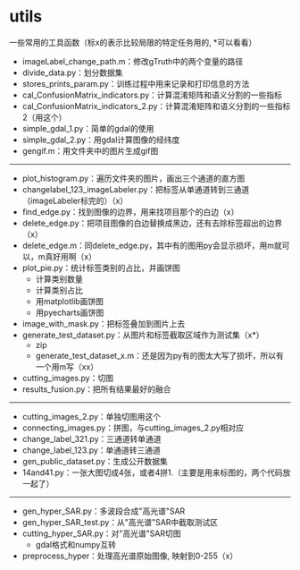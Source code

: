 # utils
一些常用的工具函数（标x的表示比较局限的特定任务用的, *可以看看）
- imageLabel_change_path.m：修改gTruth中的两个变量的路径
- divide_data.py：划分数据集
- stores_prints_param.py：训练过程中用来记录和打印信息的方法
- cal_ConfusionMatrix_indicators.py：计算混淆矩阵和语义分割的一些指标
- cal_ConfusionMatrix_indicators_2.py：计算混淆矩阵和语义分割的一些指标2（用这个）
- simple_gdal_1.py：简单的gdal的使用
- simple_gdal_2.py：用gdal计算图像的经纬度
- gengif.m：用文件夹中的图片生成gif图
---
- plot_histogram.py：遍历文件夹的图片，画出三个通道的直方图
- changelabel_123_imageLabeler.py：把标签从单通道转到三通道（imageLabeler标完的）（x）
- find_edge.py：找到图像的边界，用来找项目那个的白边（x）
- delete_edge.py：把项目图像的白边替换成黑边，还有去除标签超出的边界（x）
- delete_edge.m：同delete_edge.py，其中有的图用py会显示损坏，用m就可以，m真好用啊（x）
- plot_pie.py：统计标签类别的占比，并画饼图
    - 计算类别数量
    - 计算类别占比
    - 用matplotlib画饼图
    - 用pyecharts画饼图
- image_with_mask.py：把标签叠加到图片上去
- generate_test_dataset.py：从图片和标签截取区域作为测试集（x*）
    - zip
    - generate_test_dataset_x.m：还是因为py有的图太大写了损坏，所以有一个用m写（xx）
- cutting_images.py：切图
- results_fusion.py：把所有结果最好的融合
---
- cutting_images_2.py：单独切图用这个
- connecting_images.py：拼图，与cutting_images_2.py相对应
- change_label_321.py：三通道转单通道
- change_label_123.py：单通道转三通道
- gen_public_dataset.py：生成公开数据集
- 14and41.py：一张大图切成4张，或者4拼1.（主要是用来标图的，两个代码放一起了）
---
- gen_hyper_SAR.py：多波段合成"高光谱"SAR
- gen_hyper_SAR_test.py：从"高光谱"SAR中截取测试区
- cutting_hyper_SAR.py：对"高光谱"SAR切图
    - gdal格式和numpy互转
- preprocess_hyper：处理高光谱原始图像, 映射到0-255（x）
